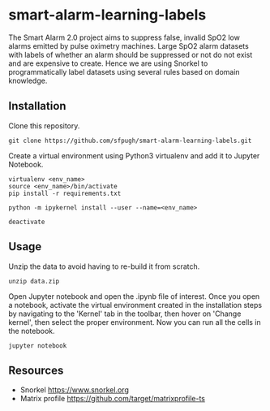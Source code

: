 # smart-alarm-learning-labels
The Smart Alarm 2.0 project aims to suppress false, invalid SpO2 low alarms emitted by pulse oximetry machines. Large SpO2 alarm datasets with labels of whether an alarm should be suppressed or not do not exist and are expensive to create. Hence we are using Snorkel to programmatically label datasets using several rules based on domain knowledge.

## Installation
Clone this repository.
```
git clone https://github.com/sfpugh/smart-alarm-learning-labels.git
```

Create a virtual environment using Python3 virtualenv and add it to Jupyter Notebook.
```
virtualenv <env_name>
source <env_name>/bin/activate
pip install -r requirements.txt

python -m ipykernel install --user --name=<env_name>

deactivate
```

## Usage
Unzip the data to avoid having to re-build it from scratch.
```
unzip data.zip
```

Open Jupyter notebook and open the .ipynb file of interest. Once you open a notebook, activate the virtual environment created in the installation steps by navigating to the 'Kernel' tab in the toolbar, then hover on 'Change kernel', then select the proper environment. Now you can run all the cells in the notebook. 
```
jupyter notebook
```

## Resources
- Snorkel https://www.snorkel.org 
- Matrix profile https://github.com/target/matrixprofile-ts
